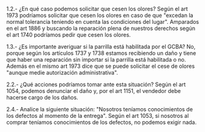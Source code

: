1.2.- ¿En qué caso podemos solicitar que cesen los olores?
    Según el art 1973 podríamos solicitar que cesen los olores en caso de que "excedan la normal tolerancia teniendo en cuenta las condiciones del lugar". Amparados en el art 1886 y buscando la reparación plena de nuestros derechos según el art 1740 podríamos pedir que cesen los olores.
   
1.3.- ¿Es importante averiguar si la parrilla está habilitada por el GCBA?
    No, porque según los artículos 1737 y 1738 estamos recibiendo un daño y tiene que haber una reparación sin importar si la parrilla está habilitada o no. Además en el mismo art 1973 dice que se puede solicitar el cese de olores "aunque medie autorización administrativa".
    
2.2.- ¿Qué acciones podríamos tomar ante esta situación?
    Según el art 1054, podemos denunciar el daño y, por el art 1151, el vendedor debe hacerse cargo de los daños.
    
2.4.- Analice la siguiente situación: "Nosotros teníamos conocimientos de los defectos al momento de la entrega".
    Según el art 1053, si nosotros al comprar teníamos conocimientos de los defectos, no podemos exigir nada.
